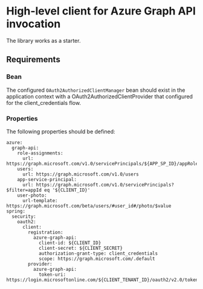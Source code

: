 # High-level client for Azure Graph API invocation
The library works as a starter.

## Requirements

### Bean
The configured `OAuth2AuthorizedClientManager` bean should exist in 
the application context with a OAuth2AuthorizedClientProvider 
that configured for the client_credentials flow.

### Properties
The following properties should be defined:
```
azure:
  graph-api:
    role-assignments:
      url: https://graph.microsoft.com/v1.0/servicePrincipals/${APP_SP_ID}/appRoleAssignedTo
    users:
      url: https://graph.microsoft.com/v1.0/users
    app-service-principal:
      url: https://graph.microsoft.com/v1.0/servicePrincipals?$filter=appId eq '${CLIENT_ID}'
    user-photo:
      url-template: https://graph.microsoft.com/beta/users/#user_id#/photo/$value
spring:
  security:
    oauth2:
      client:
        registration:
          azure-graph-api:
            client-id: ${CLIENT_ID}
            client-secret: ${CLIENT_SECRET}
            authorization-grant-type: client_credentials
            scope: https://graph.microsoft.com/.default
        provider:
          azure-graph-api:
            token-uri: https://login.microsoftonline.com/${CLIENT_TENANT_ID}/oauth2/v2.0/token

``` 

